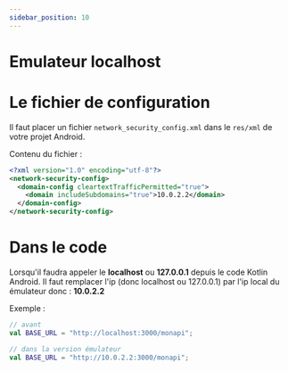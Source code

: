 ```yaml
---
sidebar_position: 10
---
```


# Emulateur localhost


# Le fichier de configuration

Il faut placer un fichier `network_security_config.xml` dans le `res/xml` de votre projet Android.

Contenu du fichier :

```xml
<?xml version="1.0" encoding="utf-8"?>
<network-security-config>
  <domain-config cleartextTrafficPermitted="true">
    <domain includeSubdomains="true">10.0.2.2</domain>
  </domain-config>
</network-security-config>
```

# Dans le code

Lorsqu'il faudra appeler le **localhost** ou **127.0.0.1** depuis le code Kotlin Android. Il faut remplacer l'ip (donc localhost ou 127.0.0.1) par l'ip local du émulateur donc : **10.0.2.2**

Exemple :

```kt
// avant 
val BASE_URL = "http://localhost:3000/monapi";

// dans la version émulateur 
val BASE_URL = "http://10.0.2.2:3000/monapi";
```